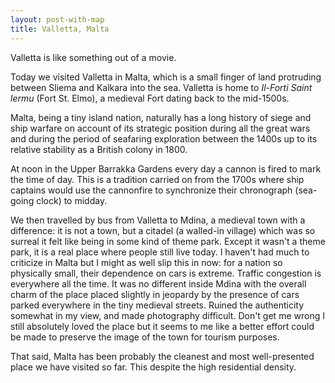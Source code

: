 ```yaml
---
layout: post-with-map
title: Valletta, Malta
---
```


Valletta is like something out of a movie.

Today we visited Valletta in Malta, which is a small finger of land protruding between Sliema and Kalkara into the sea. Valletta is home to <em>Il-Forti Saint lermu</em> (Fort St. Elmo), a medieval Fort dating back to the mid-1500s.

Malta, being a tiny island nation, naturally has a long history of siege and ship warfare on account of its strategic position during all the great wars and during the period of seafaring exploration between the 1400s up to its relative stability as a British colony in 1800. 

At noon in the Upper Barrakka Gardens every day a cannon is fired to mark the time of day. This is a tradition carried on from the 1700s where ship captains would use the cannonfire to synchronize their chronograph (sea-going clock) to midday.

We then travelled by bus from Valletta to Mdina, a medieval town with a difference: it is not a town, but a citadel (a walled-in village) which was so surreal it felt like being in some kind of theme park. Except it wasn't a theme park, it is a real place where people still live today. I haven't had much to criticize in Malta but I might as well slip this in now: for a nation so physically small, their dependence on cars is extreme. Traffic congestion is everywhere all the time. It was no different inside Mdina with the overall charm of the place placed slightly in jeopardy by the presence of cars parked everywhere in the tiny medieval streets. Ruined the authenticity somewhat in my view, and made photography difficult. Don't get me wrong I still absolutely loved the place but it seems to me like a better effort could be made to preserve the image of the town for tourism purposes.

That said, Malta has been probably the cleanest and most well-presented place we have visited so far. This despite the high residential density.